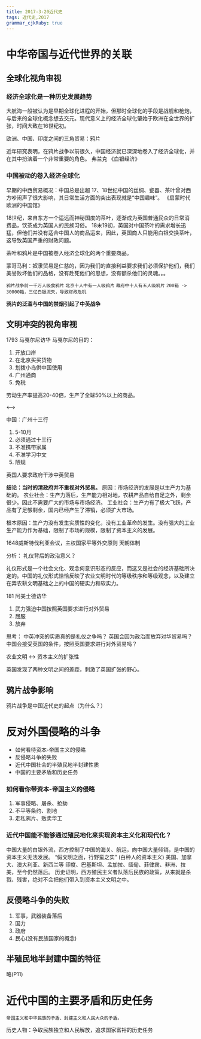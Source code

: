 ```yaml
---
title: 2017-3-20近代史
tags: 近代史,2017
grammar_cjkRuby: true
---
```


# 中华帝国与近代世界的关联

## 全球化视角审视

### 经济全球化是一种历史发展趋势

大航海一般被认为是早期全球化进程的开始，但那时全球化的手段是战舰和枪炮，与后来的全球化概念想去交元。现代意义上的经济全球化肇始于欧洲在全世界的扩张，时间大致在16世纪初。

欧洲、中国、印度之间的三角贸易：鸦片

近年研究表明，在鸦片战争以前很久，中国经济就已深深地卷入了经济全球化，并在其中扮演着一个非常重要的角色。
弗兰克 《白银经济》

### 中国被动的卷入经济全球化

早期的中西贸易概况：中国总是出超
17、18世纪中国的丝绸、瓷器、茶叶曾对西方吵闹声了很大影响，其日常生活方面的突出表现就是“中国趣味”。
《启蒙时代欧洲的中国馆》

18世纪，来自东方一个遥远而神秘国度的茶叶，逐渐成为英国普通民众的日常消费品，饮茶成为英国人的民族习俗。
18末19初，英国对中国茶叶的需求增长迅猛，但他们并没有适合中国人的商品运来，因此，英国商人只能用白银交换茶叶，这导致英国严重的财政问题。

茶叶和鸦片是中国被卷入经济全球化的两个重要商品。

> 
蒙哥马利：奴隶贸易是仁慈的，因为我们的直接利益要求我们必须保护他们，我们美誉败坏他们的品格，没有赴死他们的思想，没有额杀他们的灵魂。。。

`鸦片战争前一千万人吸食鸦片`
`北京十人中有一人吸鸦片`
`幕府中十人有五人吸鸦片`
`200箱 -> 30000箱，三亿白银流失，导致财政危机`

**鸦片的泛滥与中国的禁烟引起了中英战争**

## 文明冲突的视角审视

1793 马戛尔尼访华
马戛尔尼的目的：
1. 开放口岸
2. 在北京买买货物
3. 划拨小岛供中国使用
4. 广州通商
5. 免税

劳动生产率提高20-40倍，生产了全球50%以上的商品。

<-->

中国：广州十三行
1. 5-10月
2. 必须通过十三行
3. 不准携带家属
4. 不准学习中文
5. 陋规

英国人要求政府干涉中英贸易

**结论：当时的清政府并不重视对外贸易。**
原因：市场经济的发展是以生产力为基础的。
农业社会：生产力落后，生产能力相对地，农耕产品自给自足之外，剩余很少。因此不需要广大的市场与市场经济。
工业社会：生产力有了极大飞跃，产品有了足够剩余，国内已经产生了滞销，必须扩大市场。

根本原因：生产力没有发生实质性的变化，没有工业革命的发生。没有强大的工业生产能力作为基础，限制了市场的规模，限制了资本主义的发展。

1648威斯特伐利亚会议，主权国家平等外交原则
天朝体制

分析：
礼仪背后的政治意义？

礼仪形式是一个社会文化、观念何意识形态的反应，而这又是社会的经济基础所决定的。中国的礼仪形式恰恰反映了农业文明时代的等级秩序和等级观念，以及建立在弄农耕文明基础之上的中国的硬实力和软实力。

181 阿美士德访华
1. 武力强迫中国按照英国要求进行对外贸易
2. 屈服
3. 放弃

思考：
中英冲突的实质真的是礼仪之争吗？
英国会因为政治而放弃对华贸易吗？
中国会接受英国的条件，按照英国要求进行对外贸易吗？

农业文明 <-> 资本主义的扩张性

英国发现了两种文明之间的差距，刺激了英国扩张的野心。

## 鸦片战争影响

鸦片战争是中国近代史的起点（为什么？）

# 反对外国侵略的斗争
* 如何看待资本-帝国主义的侵略
* 反侵略斗争的失败
* 近代中国社会的半殖民地半封建性质
* 中国的主要矛盾和历史任务

### 如何看你带资本-帝国主义的侵略

1. 军事侵略、屠杀、抢劫
2. 不平等条约、割地
3. 走私鸦片、贩卖华工

### 近代中国能不能够通过殖民地化来实现资本主义化和现代化？
中国大量的白银外流，西方控制了中国的海关、航运，向中国大量倾销，是中国的资本主义无法发展。
“假文明之面，行野蛮之实”
(白种人的资本主义) 美国、加拿大、澳大利亚、新西兰等
印度、巴基斯坦、孟加拉、缅甸、菲律宾、非洲、拉美，至今仍然落后。
历史证明，西方殖民主义者队落后民族的政策，从来就是杀戮、残害，绝对不会把他们带入到资本主义文明之中。

## 反侵略斗争的失败
1. 军事，武器装备落后
2. 国力
3. 政府
4. 民心(没有民族国家的概念)

## 半殖民地半封建中国的特征

略(P11)

# 近代中国的主要矛盾和历史任务
	帝国主义和中华民族的矛盾、封建主义和人民大众的矛盾。

历史人物：争取民族独立和人民解放，追求国家富裕的历史任务


